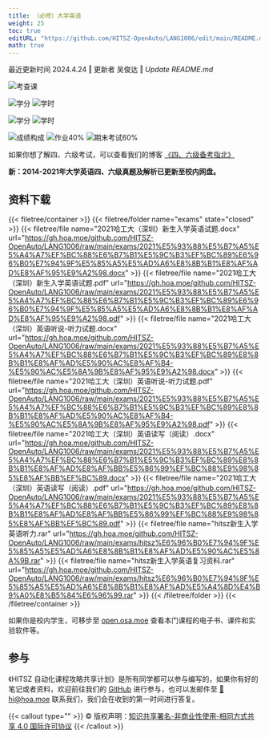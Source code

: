 ```yaml
---
title: （必修）大学英语
weight: 25
toc: true
editURL: "https://github.com/HITSZ-OpenAuto/LANG1006/edit/main/README.md"
math: true
---
```

<p class='hx-text-gray-700'>最近更新时间 2024.4.24 ‖ 更新者 吴俊达 ‖ <i>Update README.md</i></p> 


<!--
1. 通过 [Shields.io](https://shields.io/) 生成如下的徽章，标注课程的基本信息。
2. 请根据课程的具体内容增删仓库的子文件夹。子文件夹建议使用小写英文，并且添加 README.md。
3. 关于课程的描述可以不止以下几个方面，酌情增删。
4. hoa.moe 生成本课程对应页面后，请将页面链接复制到 GitHub 仓库的 About/Website 中。
5. 可以在 GitHub 页面的 About/Topics 中为课程添加话题名称。
-->

![考查课](https://img.shields.io/badge/%E8%80%83%E6%9F%A5%E8%AF%BE-green)

![学分](https://img.shields.io/badge/学分（大一）-2-moccasin)
![学时](https://img.shields.io/badge/学时（大一）-32-moccasin)

![学分](https://img.shields.io/badge/学分（大二）-1-moccasin)
![学时](https://img.shields.io/badge/学时（大二）-24-moccasin)

![成绩构成](https://img.shields.io/badge/%E6%88%90%E7%BB%A9%E6%9E%84%E6%88%90-gold)
![作业40%](https://img.shields.io/badge/%E4%BD%9C%E4%B8%9A-40%25-wheat)
![期末考试60%](https://img.shields.io/badge/%E6%9C%9F%E6%9C%AB%E8%80%83%E8%AF%95-60%25-wheat)

如果你想了解四、六级考试，可以查看我们的博客 [《四、六级备考指北》](https://hoa.moe/blog/cet-intro/)

**新：2014-2021年大学英语四、六级真题及解析已更新至校内网盘。**

## 资料下载

{{< filetree/container >}}
  {{< filetree/folder name="exams" state="closed" >}}
    {{< filetree/file name="2021哈工大（深圳）新生入学英语试题.docx" url="https://gh.hoa.moe/github.com/HITSZ-OpenAuto/LANG1006/raw/main/exams/2021%E5%93%88%E5%B7%A5%E5%A4%A7%EF%BC%88%E6%B7%B1%E5%9C%B3%EF%BC%89%E6%96%B0%E7%94%9F%E5%85%A5%E5%AD%A6%E8%8B%B1%E8%AF%AD%E8%AF%95%E9%A2%98.docx" >}}
    {{< filetree/file name="2021哈工大（深圳）新生入学英语试题.pdf" url="https://gh.hoa.moe/github.com/HITSZ-OpenAuto/LANG1006/raw/main/exams/2021%E5%93%88%E5%B7%A5%E5%A4%A7%EF%BC%88%E6%B7%B1%E5%9C%B3%EF%BC%89%E6%96%B0%E7%94%9F%E5%85%A5%E5%AD%A6%E8%8B%B1%E8%AF%AD%E8%AF%95%E9%A2%98.pdf" >}}
    {{< filetree/file name="2021哈工大（深圳）英语听说-听力试题.docx" url="https://gh.hoa.moe/github.com/HITSZ-OpenAuto/LANG1006/raw/main/exams/2021%E5%93%88%E5%B7%A5%E5%A4%A7%EF%BC%88%E6%B7%B1%E5%9C%B3%EF%BC%89%E8%8B%B1%E8%AF%AD%E5%90%AC%E8%AF%B4-%E5%90%AC%E5%8A%9B%E8%AF%95%E9%A2%98.docx" >}}
    {{< filetree/file name="2021哈工大（深圳）英语听说-听力试题.pdf" url="https://gh.hoa.moe/github.com/HITSZ-OpenAuto/LANG1006/raw/main/exams/2021%E5%93%88%E5%B7%A5%E5%A4%A7%EF%BC%88%E6%B7%B1%E5%9C%B3%EF%BC%89%E8%8B%B1%E8%AF%AD%E5%90%AC%E8%AF%B4-%E5%90%AC%E5%8A%9B%E8%AF%95%E9%A2%98.pdf" >}}
    {{< filetree/file name="2021哈工大（深圳）英语读写（阅读）.docx" url="https://gh.hoa.moe/github.com/HITSZ-OpenAuto/LANG1006/raw/main/exams/2021%E5%93%88%E5%B7%A5%E5%A4%A7%EF%BC%88%E6%B7%B1%E5%9C%B3%EF%BC%89%E8%8B%B1%E8%AF%AD%E8%AF%BB%E5%86%99%EF%BC%88%E9%98%85%E8%AF%BB%EF%BC%89.docx" >}}
    {{< filetree/file name="2021哈工大（深圳）英语读写（阅读）.pdf" url="https://gh.hoa.moe/github.com/HITSZ-OpenAuto/LANG1006/raw/main/exams/2021%E5%93%88%E5%B7%A5%E5%A4%A7%EF%BC%88%E6%B7%B1%E5%9C%B3%EF%BC%89%E8%8B%B1%E8%AF%AD%E8%AF%BB%E5%86%99%EF%BC%88%E9%98%85%E8%AF%BB%EF%BC%89.pdf" >}}
    {{< filetree/file name="hitsz新生入学英语听力.rar" url="https://gh.hoa.moe/github.com/HITSZ-OpenAuto/LANG1006/raw/main/exams/hitsz%E6%96%B0%E7%94%9F%E5%85%A5%E5%AD%A6%E8%8B%B1%E8%AF%AD%E5%90%AC%E5%8A%9B.rar" >}}
    {{< filetree/file name="hitsz新生入学英语复习资料.rar" url="https://gh.hoa.moe/github.com/HITSZ-OpenAuto/LANG1006/raw/main/exams/hitsz%E6%96%B0%E7%94%9F%E5%85%A5%E5%AD%A6%E8%8B%B1%E8%AF%AD%E5%A4%8D%E4%B9%A0%E8%B5%84%E6%96%99.rar" >}}
  {{< /filetree/folder >}}
{{< /filetree/container >}}

如果你是校内学生，可移步至 <a href='https://open.osa.moe/openauto/LANG1006'>open.osa.moe</a> 查看本门课程的电子书、课件和实验软件等。

## 参与

《HITSZ 自动化课程攻略共享计划》是所有同学都可以参与编写的，如果你有好的笔记或者资料，欢迎前往我们的 [GitHub](https://github.com/HITSZ-OpenAuto) 进行参与，也可以发邮件至 [📮hi@hoa.moe](mailto:hi@hoa.moe) 联系我们，我们会在收到的第一时间进行答复。

{{< callout type="" >}}
  © 版权声明：[知识共享署名-非商业性使用-相同方式共享 4.0 国际许可协议](https://creativecommons.org/licenses/by-nc-sa/4.0/)
{{< /callout >}}
